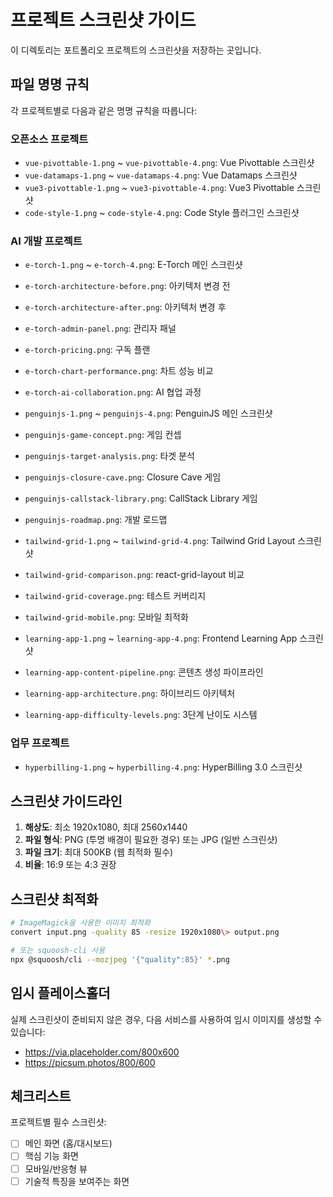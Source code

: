 # 프로젝트 스크린샷 가이드

이 디렉토리는 포트폴리오 프로젝트의 스크린샷을 저장하는 곳입니다.

## 파일 명명 규칙

각 프로젝트별로 다음과 같은 명명 규칙을 따릅니다:

### 오픈소스 프로젝트
- `vue-pivottable-1.png` ~ `vue-pivottable-4.png`: Vue Pivottable 스크린샷
- `vue-datamaps-1.png` ~ `vue-datamaps-4.png`: Vue Datamaps 스크린샷
- `vue3-pivottable-1.png` ~ `vue3-pivottable-4.png`: Vue3 Pivottable 스크린샷
- `code-style-1.png` ~ `code-style-4.png`: Code Style 플러그인 스크린샷

### AI 개발 프로젝트
- `e-torch-1.png` ~ `e-torch-4.png`: E-Torch 메인 스크린샷
- `e-torch-architecture-before.png`: 아키텍처 변경 전
- `e-torch-architecture-after.png`: 아키텍처 변경 후
- `e-torch-admin-panel.png`: 관리자 패널
- `e-torch-pricing.png`: 구독 플랜
- `e-torch-chart-performance.png`: 차트 성능 비교
- `e-torch-ai-collaboration.png`: AI 협업 과정

- `penguinjs-1.png` ~ `penguinjs-4.png`: PenguinJS 메인 스크린샷
- `penguinjs-game-concept.png`: 게임 컨셉
- `penguinjs-target-analysis.png`: 타겟 분석
- `penguinjs-closure-cave.png`: Closure Cave 게임
- `penguinjs-callstack-library.png`: CallStack Library 게임
- `penguinjs-roadmap.png`: 개발 로드맵

- `tailwind-grid-1.png` ~ `tailwind-grid-4.png`: Tailwind Grid Layout 스크린샷
- `tailwind-grid-comparison.png`: react-grid-layout 비교
- `tailwind-grid-coverage.png`: 테스트 커버리지
- `tailwind-grid-mobile.png`: 모바일 최적화

- `learning-app-1.png` ~ `learning-app-4.png`: Frontend Learning App 스크린샷
- `learning-app-content-pipeline.png`: 콘텐츠 생성 파이프라인
- `learning-app-architecture.png`: 하이브리드 아키텍처
- `learning-app-difficulty-levels.png`: 3단계 난이도 시스템

### 업무 프로젝트
- `hyperbilling-1.png` ~ `hyperbilling-4.png`: HyperBilling 3.0 스크린샷

## 스크린샷 가이드라인

1. **해상도**: 최소 1920x1080, 최대 2560x1440
2. **파일 형식**: PNG (투명 배경이 필요한 경우) 또는 JPG (일반 스크린샷)
3. **파일 크기**: 최대 500KB (웹 최적화 필수)
4. **비율**: 16:9 또는 4:3 권장

## 스크린샷 최적화

```bash
# ImageMagick을 사용한 이미지 최적화
convert input.png -quality 85 -resize 1920x1080\> output.png

# 또는 squoosh-cli 사용
npx @squoosh/cli --mozjpeg '{"quality":85}' *.png
```

## 임시 플레이스홀더

실제 스크린샷이 준비되지 않은 경우, 다음 서비스를 사용하여 임시 이미지를 생성할 수 있습니다:
- https://via.placeholder.com/800x600
- https://picsum.photos/800/600

## 체크리스트

프로젝트별 필수 스크린샷:
- [ ] 메인 화면 (홈/대시보드)
- [ ] 핵심 기능 화면
- [ ] 모바일/반응형 뷰
- [ ] 기술적 특징을 보여주는 화면